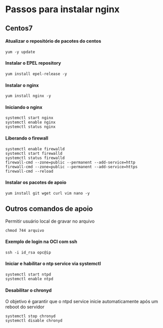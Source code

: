 # Passos para instalar nginx
## Centos7

#### Atualizar o repositório de pacotes do centos

```
yum -y update
```

#### Instalar o EPEL repository
```
yum install epel-release -y
```

#### Instalar o nginx

```
yum install nginx -y
```


#### Iniciando o nginx
```
systemctl start nginx
systemctl enable nginx
systemctl status nginx
```

#### Liberando o firewall

```
systemctl enable firewalld
systemctl start firewalld
systemctl status firewalld
firewall-cmd --zone=public --permanent --add-service=http
firewall-cmd --zone=public --permanent --add-service=https
firewall-cmd --reload
```

#### Instalar os pacotes de apoio
```
yum install git wget curl vim nano -y
```

## Outros comandos de apoio

Permitir usuário local de gravar no arquivo

```
chmod 744 arquivo
```

#### Exemplo de login na OCI com ssh

```
ssh -i id_rsa opc@ip
```
#### Iniciar e habilitar o ntp service via systemctl

```
systemctl start ntpd 
systemctl enable ntpd 
```

#### Desabilitar o chronyd 

O objetivo é garantir que o ntpd service inicie automaticamente após um reboot do servidor

```
systemctl stop chronyd
systemctl disable chronyd 
```
